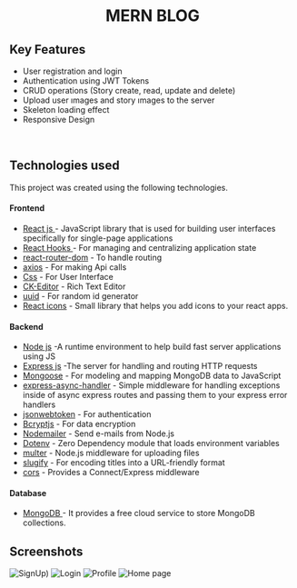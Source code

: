 <H1 align ="center" > MERN BLOG  </h1>

##  Key Features

- User registration and login
- Authentication using JWT Tokens
- CRUD operations (Story create, read, update and delete)
- Upload user ımages and story ımages  to the server
- Skeleton loading effect
- Responsive Design

<br/>

##  Technologies used

This project was created using the following technologies.

####  Frontend 

- [React js ](https://www.npmjs.com/package/react) - JavaScript library that is used for building user interfaces specifically for single-page applications
- [React Hooks  ](https://reactjs.org/docs/hooks-intro.html) - For managing and centralizing application state
- [react-router-dom](https://www.npmjs.com/package/react-router-dom) - To handle routing
- [axios](https://www.npmjs.com/package/axios) - For making Api calls
- [Css](https://developer.mozilla.org/en-US/docs/Web/CSS) - For User Interface
- [CK-Editor](https://ckeditor.com/docs/ckeditor5/latest/builds/guides/integration/frameworks/react.html) - Rich Text Editor 
- [uuid](https://www.npmjs.com/package/uuid) - For random id generator
- [React icons](https://react-icons.github.io/react-icons/) -
 Small library that helps you add icons  to your react apps.

####  Backend 

- [Node js](https://nodejs.org/en/) -A runtime environment to help build fast server applications using JS
- [Express js](https://www.npmjs.com/package/express) -The server for handling and routing HTTP requests
- [Mongoose](https://mongoosejs.com/) - For modeling and mapping MongoDB data to JavaScript
- [express-async-handler](https://www.npmjs.com/package/express-async-handler) - Simple middleware for handling exceptions inside of async express routes and passing them to your express error handlers 
- [jsonwebtoken](https://www.npmjs.com/package/jsonwebtoken) - For authentication
- [Bcryptjs](https://www.npmjs.com/package/bcryptjs) - For data encryption
- [Nodemailer](https://nodemailer.com/about/) - Send e-mails from Node.js
- [Dotenv](https://www.npmjs.com/package/dotenv) - Zero Dependency module that loads environment variables
- [multer](https://www.npmjs.com/package/multer) - Node.js middleware for uploading files 
- [slugify](https://www.npmjs.com/package/slugify) - For encoding titles into a URL-friendly format
- [cors](https://www.npmjs.com/package/cors) - Provides a Connect/Express middleware


####  Database 

 - [MongoDB ](https://www.mongodb.com/) - It provides a free cloud service to store MongoDB collections.
 
 ##  Screenshots 
 

![SignUp)](https://github.com/HarshTiwari-err/FullStack_Blogging_Site/assets/129328042/7b11e1e7-eafa-4516-af2f-20dc1c269837)
![Login](https://github.com/HarshTiwari-err/FullStack_Blogging_Site/assets/129328042/6044ec31-c677-4068-a612-65b034f60193)
![Profile](https://github.com/HarshTiwari-err/FullStack_Blogging_Site/assets/129328042/a5d058a8-0930-41ff-ab54-8ea1e479fc00)
![Home page](https://github.com/HarshTiwari-err/FullStack_Blogging_Site/assets/129328042/f8cfdd45-f03a-4a1b-815b-39aa6ff6dc76)



